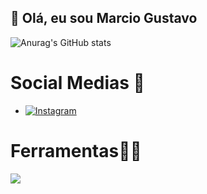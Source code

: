 ## 👋 Olá, eu sou Marcio Gustavo

<!--
**deniikkj/deniikkj** is a ✨ _special_ ✨ repository because its `README.md` (this file) appears on your GitHub profile.

Here are some ideas to get you started:

- 🌱 I’m currently learning Dev Web Full Stack
- 😄 Pronouns: Ele/Dele
-->

![Anurag's GitHub stats](https://github-readme-stats.vercel.app/api?username=deniikkj&theme=gotham&show_icons=true)

# Social Medias 📲
   *  [![Instagram](https://img.shields.io/badge/-Instagram-%23E4405F?style=for-the-badge&logo=instagram&logoColor=white)](https://www.instagram.com/kkdeniii/) 

# Ferramentas👨‍💻
 <p>
  <a href="https://skillicons.dev">
    <img src="https://skillicons.dev/icons?i=html,js,react,nodejs,git,bootstrap,css,npm,github" />
  </a>
</p>

